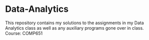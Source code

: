 # Data-Analytics
This repository contains my solutions to the assignments in my Data Analytics class as well as any auxiliary programs gone over in class.
Course: COMP651
